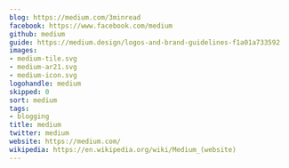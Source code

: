 ```yaml
---
blog: https://medium.com/3minread
facebook: https://www.facebook.com/medium
github: medium
guide: https://medium.design/logos-and-brand-guidelines-f1a01a733592
images:
- medium-tile.svg
- medium-ar21.svg
- medium-icon.svg
logohandle: medium
skipped: 0
sort: medium
tags:
- blogging
title: medium
twitter: medium
website: https://medium.com/
wikipedia: https://en.wikipedia.org/wiki/Medium_(website)
---
```


